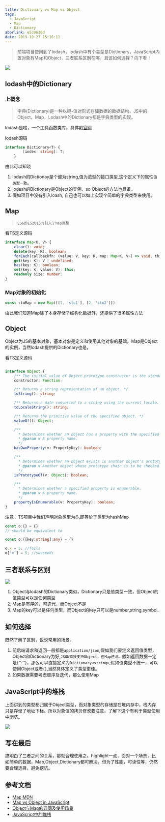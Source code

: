 ```yaml
---
title: Dictionary vs Map vs Object
tags:
  - JavaScript
  - Map
  - Dictionary
abbrlink: e530636d
date: 2019-10-27 15:16:11
---
```

> 前端项目使用到了lodash，lodash中有个类型是Dictionary，JavaScript内置对象有Map和Object，三者联系区别在哪，且该如何选择？向下看！

![](http://static.1991421.cn/2019-10-27-061335.jpg)

## lodash中的Dictionary

### 上概念
> 字典(Dictionary)是一种以键-值对形式存储数据的数据结构，JS中的Object，Map，Lodash中的Dictionary都是字典类型的实现。

lodash是啥，一个工具函数类库，具体戳[官网](https://lodash.com/)

lodash源码

```typescript
interface Dictionary<T> {
        [index: string]: T;
    }
```

由此可以知晓

1. lodash的Dictionay是个键为string,值为范型的接口类型,这个定义下的属性`值类型一致`。
2. lodash的Dictionary是Object的实例，so Object的方法也具备。
3. 假如项目中没有引入loash, 自己也可以如上实现个简单的字典类型来使用。

## Map

> `ES6即ES2015时引入了Map类型`

看TS定义源码

```typescript
interface Map<K, V> {
    clear(): void;
    delete(key: K): boolean;
    forEach(callbackfn: (value: V, key: K, map: Map<K, V>) => void, thisArg?: any): void;
    get(key: K): V | undefined;
    has(key: K): boolean;
    set(key: K, value: V): this;
    readonly size: number;
}
```

### Map对象的初始化

```typescript
const stuMap = new Map([[1, 'stu1'], [2, 'stu2']])

```
由此我们知道Map除了本身存储了结构化数据外，还提供了很多属性方法


##  Object

Object为JS的基本对象，基本对象是定义和使用其他对象的基础。Map是Object的实例，当然lodash提供的Dictionary也是。

看TS定义源码

```typescript

interface Object {
    /** The initial value of Object.prototype.constructor is the standard built-in Object constructor. */
    constructor: Function;

    /** Returns a string representation of an object. */
    toString(): string;

    /** Returns a date converted to a string using the current locale. */
    toLocaleString(): string;

    /** Returns the primitive value of the specified object. */
    valueOf(): Object;

    /**
      * Determines whether an object has a property with the specified name.
      * @param v A property name.
      */
    hasOwnProperty(v: PropertyKey): boolean;

    /**
      * Determines whether an object exists in another object's prototype chain.
      * @param v Another object whose prototype chain is to be checked.
      */
    isPrototypeOf(v: Object): boolean;

    /**
      * Determines whether a specified property is enumerable.
      * @param v A property name.
      */
    propertyIsEnumerable(v: PropertyKey): boolean;
}

```


注意：TS项目中我们声明对象类型为{},即等价于类型为hashMap

```typescript
const o:{} = {}
// should be equivalent to

const o:{[key:string]:any} = {}

o.x = 5; //fails
o['x'] = 5; //succeeds
```

## 三者联系与区别

![](http://static.1991421.cn/2019-10-27-072248.png)

1. Object与lodash的Dictionary类似，Dictionary只是值类型一致，但Object的值类型可以是任何类型
2. Map是有序的，可迭代，而Object不是
3. Map的key可以是任何类型，而Object的key只可以是number,string,symbol.

## 如何选择

既然了解了区别，说说常用的场景。

1. 前后端请求和返回一般都是`application/json`,假如我们要定义返回值类型，Object和Dictionary为好,`JSON直接支持Object，但Map还没。`假如返回数据一定是{'':''}，那么可以直接定义为`Dictionary<string>`,假如值类型不统一，可以使用Object或者{},当然具体定义了类型更佳。
2. 如果数据需要考虑顺序及迭代，那么使用Map


## JavaScript中的堆栈
上面讲到的类型都归属于Object类型，而对象类型的存储是在堆内存中，栈内存只是存储了地址下标。所以对象值的拷贝修改要注意，了解下这个有利于类型使用中闭坑。

![](http://static.1991421.cn/2019-10-27-070346.jpg)

## 写在最后
搞明白了三者之间的关系，那就合理使用之。highlight一点，面对一个场景，比如简单的数据，Map,Object,Dictionary都可解决，但为了性能，可读性等，仍然要合理选择，避免挖坑。

##  参考文档

- [Map MDN](https://developer.mozilla.org/en-US/docs/Web/JavaScript/Reference/Global_Objects/Map)
- [Map vs Object in JavaScript](https://stackoverflow.com/questions/18541940/map-vs-object-in-javascript)
- [Object与Map的异同及使用场景](https://juejin.im/post/5c7f6251f265da2dce1f68d3#heading-11)
- [JavaScript中的堆栈](https://segmentfault.com/a/1190000009693516)